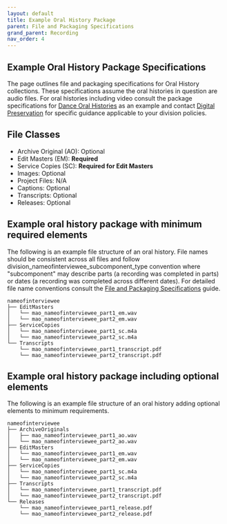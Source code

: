 ```yaml
---
layout: default
title: Example Oral History Package
parent: File and Packaging Specifications
grand_parent: Recording
nav_order: 4
---
```


## Example Oral History Package Specifications
The page outlines file and packaging specifications for Oral History collections. These specifications assume the oral histories in question are audio files. For oral histories including video consult the package specifications for [Dance Oral Histories](https://nypl.github.io/born-digital-docs/docs/recording/file-and-packaging-specifications/example-DOH.html) as an example and contact [Digital Preservation](mailto:digitalarchives@nypl.org) for specific guidance applicable to your division policies.

## File Classes

* Archive Original (AO): Optional
* Edit Masters (EM): **Required**
* Service Copies (SC): **Required for Edit Masters** 
* Images: Optional
* Project Files: N/A
* Captions: Optional
* Transcripts: Optional
* Releases: Optional

## Example oral history package with minimum required elements

The following is an example file structure of an oral history. File names should be consistent across all files and follow division_nameofinterviewee_subcomponent_type convention where "subcomponent" may describe parts (a recording was completed in parts) or dates (a recording was completed across different dates). For detailed file name conventions consult the [File and Packaging Specifications](https://nypl.github.io/born-digital-docs/docs/recording/file-and-packaging-specifications/file-and-packaging-specifications.html#file-names) guide.

```
nameofinterviewee 
├── EditMasters
│   └── mao_nameofinterviewee_part1_em.wav
│   └── mao_nameofinterviewee_part2_em.wav
├── ServiceCopies
│   └── mao_nameofinterviewee_part1_sc.m4a 
│   └── mao_nameofinterviewee_part2_sc.m4a 
└── Transcripts
    └── mao_nameofinterviewee_part1_transcript.pdf
    └── mao_nameofinterviewee_part2_transcript.pdf
```

## Example oral history package including optional elements

The following is an example file structure of an oral history adding optional elements to minimum requirements.

```
nameofinterviewee
├── ArchiveOriginals
│   ├── mao_nameofinterviewee_part1_ao.wav 
│   └── mao_nameofinterviewee_part2_ao.wav  
├── EditMasters
│   └── mao_nameofinterviewee_part1_em.wav
│   └── mao_nameofinterviewee_part2_em.wav
├── ServiceCopies
│   └── mao_nameofinterviewee_part1_sc.m4a 
│   └── mao_nameofinterviewee_part2_sc.m4a 
├── Transcripts
│   └── mao_nameofinterviewee_part1_transcript.pdf
│   └── mao_nameofinterviewee_part2_transcript.pdf
└── Releases
    └── mao_nameofinterviewee_part1_release.pdf
    └── mao_nameofinterviewee_part2_release.pdf
    
```